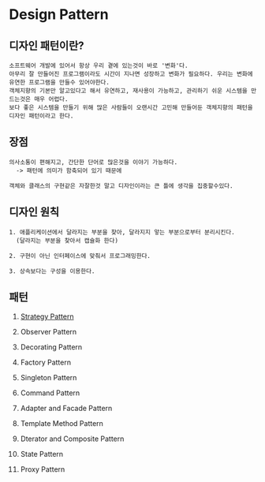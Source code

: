 # Design Pattern

## 디자인 패턴이란?
```
소프트웨어 개발에 있어서 항상 우리 곁에 있는것이 바로 '변화'다.
아무리 잘 만들어진 프로그램이라도 시간이 지나면 성장하고 변화가 필요하다. 우리는 변화에 유연한 프로그램을 만들수 있어야한다.
객체지향의 기본만 알고있다고 해서 유연하고, 재사용이 가능하고, 관리하기 쉬운 시스템을 만드는것은 매우 어렵다. 
보다 좋은 시스템을 만들기 위해 많은 사람들이 오랜시간 고민해 만들어둔 객체지향의 패턴을 디자인 패턴이라고 한다.
```

## 장점
```
의사소통이 편해지고, 간단한 단어로 많은것을 이야기 가능하다.
  -> 패턴에 의미가 함축되어 있기 때문에
  
객체와 클래스의 구현같은 자잘한것 말고 디자인이라는 큰 틀에 생각을 집중할수있다.

```

## 디자인 원칙
```
1. 애플리케이션에서 달라지는 부분을 찾아, 달라지지 앟는 부분으로부터 분리시킨다.
  (달라지는 부분을 찾아서 캡슐화 한다)
  
2. 구현이 아닌 인터페이스에 맞춰서 프로그래밍한다.

3. 상속보다는 구성을 이용한다.
```

## 패턴

1. [Strategy Pattern](Strategy_Pattern.md)

2. Observer Pattern

3. Decorating Pattern
4. Factory Pattern
5. Singleton Pattern
6. Command Pattern
7. Adapter and Facade Pattern
8. Template Method Pattern
9. Dterator and Composite Pattern
10. State Pattern
11. Proxy Pattern

